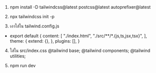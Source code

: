 1) npm install -D tailwindcss@latest postcss@latest autoprefixer@latest
2) npx tailwindcss init -p
 
3) เอาใส่ใน tailwind.config.js
  
- export default {
      content: [
    "./index.html",
    "./src/**/*.{js,ts,jsx,tsx}",
    ],
    theme: {
      extend: {},
    },
    plugins: [],
  }
 
 
4) ใส่ใน src/index.css
@tailwind base;
@tailwind components;
@tailwind utilities;
 
5) npm run dev
